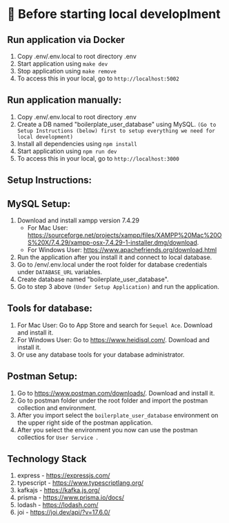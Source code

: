 # 🚀 Before starting local developlment

## Run application via Docker

1. Copy .env/.env.local to root directory .env
4. Start application using `make dev`
4. Stop application using `make remove`
5. To access this in your local, go to `http://localhost:5002`

## Run application manually:

1. Copy .env/.env.local to root directory .env
2. Create a DB named "boilerplate_user_database" using MySQL. `(Go to Setup Instructions (below) first to setup everything we need for local development)`
3. Install all dependencies using `npm install`
4. Start application using `npm run dev`
5. To access this in your local, go to `http://localhost:3000`

## Setup Instructions:

## MySQL Setup:

1. Download and install xampp version 7.4.29
   - For Mac User: https://sourceforge.net/projects/xampp/files/XAMPP%20Mac%20OS%20X/7.4.29/xampp-osx-7.4.29-1-installer.dmg/download.
   - For Windows User: https://www.apachefriends.org/download.html
2. Run the application after you install it and connect to local database.
3. Go to /env/.env.local under the root folder for database credentials under `DATABASE_URL` variables.
4. Create database named "boilerplate_user_database".
5. Go to step 3 above `(Under Setup Application)` and run the application.

## Tools for database:

1. For Mac User: Go to App Store and search for `Sequel Ace`. Download and install it.
2. For Windows User: Go to https://www.heidisql.com/. Download and install it.
3. Or use any database tools for your database administrator.

## Postman Setup:

1. Go to https://www.postman.com/downloads/. Download and install it.
2. Go to postman folder under the root folder and import the postman collection and environment.
3. After you import select the `boilerplate_user_database` environment on the upper right side of the postman application.
4. After you select the environment you now can use the postman collectios for `User Service `.

## Technology Stack

1. express - https://expressjs.com/
2. typescript - https://www.typescriptlang.org/
3. kafkajs - https://kafka.js.org/
4. prisma - https://www.prisma.io/docs/
5. lodash - https://lodash.com/
6. joi - https://joi.dev/api/?v=17.6.0/